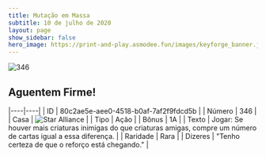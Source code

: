 ```yaml
---
title: Mutação em Massa
subtitle: 10 de julho de 2020
layout: page
show_sidebar: false
hero_image: https://print-and-play.asmodee.fun/images/keyforge_banner.jpg
---
```


![346](https://cdn.keyforgegame.com/media/card_front/pt/479_346_G62M782WF22P_pt.png)

## Aguentem Firme!

|----|----|
| ID | 80c2ae5e-aee0-4518-b0af-7af2f9fdcd5b |
| Número | 346 |
| Casa | ![Star Alliance](https://archonarcana.com/images/thumb/7/7d/Star_Alliance.png/22px-Star_Alliance.png "Aliança Estelar") |
| Tipo | Ação |
| Bônus | 1A |
| Texto | Jogar: Se houver mais criaturas inimigas do que criaturas amigas, compre um número de cartas igual a essa diferença. |
| Raridade | Rara |
| Dizeres | "Tenho certeza de que o reforço está chegando." |
